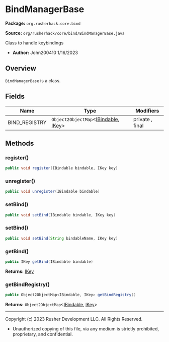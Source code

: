 # BindManagerBase

**Package:** `org.rusherhack.core.bind`

**Source:** `org/rusherhack/core/bind/BindManagerBase.java`

Class to handle keybindings
* **Author:** John200410 1/16/2023



## Overview

`BindManagerBase` is a class.

## Fields

| Name | Type | Modifiers |
|------|------|----------|
| BIND_REGISTRY | `Object2ObjectMap`<[IBindable](IBindable.md), [IKey](IKey.md)> | private , final |


## Methods

### register()

```java
public void register(IBindable bindable, IKey key)
```

### unregister()

```java
public void unregister(IBindable bindable)
```

### setBind()

```java
public void setBind(IBindable bindable, IKey key)
```

### setBind()

```java
public void setBind(String bindableName, IKey key)
```

### getBind()

```java
public IKey getBind(IBindable bindable)
```

**Returns:** [IKey](IKey.md)

### getBindRegistry()

```java
public Object2ObjectMap<IBindable, IKey> getBindRegistry()
```

**Returns:** `Object2ObjectMap`<[IBindable](IBindable.md), [IKey](IKey.md)>

---

Copyright (c) 2023 Rusher Development LLC. All Rights Reserved.
* Unauthorized copying of this file, via any medium is strictly prohibited, proprietary, and confidential.
